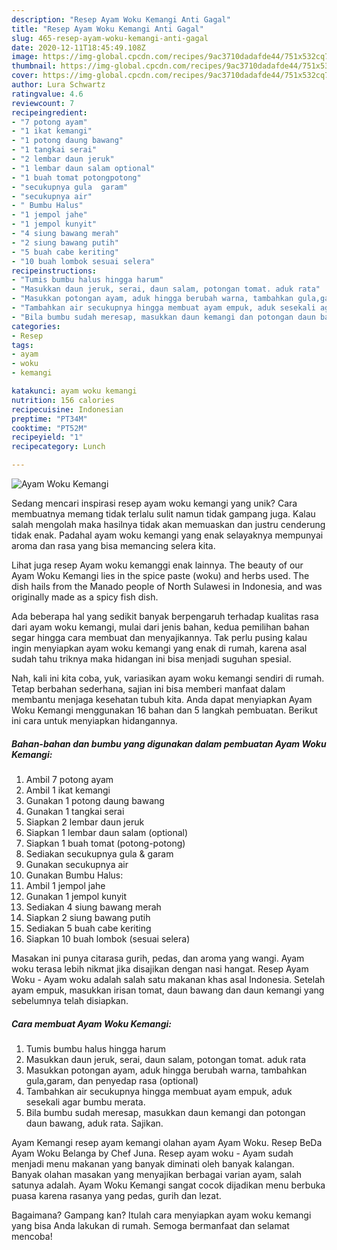 ```yaml
---
description: "Resep Ayam Woku Kemangi Anti Gagal"
title: "Resep Ayam Woku Kemangi Anti Gagal"
slug: 465-resep-ayam-woku-kemangi-anti-gagal
date: 2020-12-11T18:45:49.108Z
image: https://img-global.cpcdn.com/recipes/9ac3710dadafde44/751x532cq70/ayam-woku-kemangi-foto-resep-utama.jpg
thumbnail: https://img-global.cpcdn.com/recipes/9ac3710dadafde44/751x532cq70/ayam-woku-kemangi-foto-resep-utama.jpg
cover: https://img-global.cpcdn.com/recipes/9ac3710dadafde44/751x532cq70/ayam-woku-kemangi-foto-resep-utama.jpg
author: Lura Schwartz
ratingvalue: 4.6
reviewcount: 7
recipeingredient:
- "7 potong ayam"
- "1 ikat kemangi"
- "1 potong daung bawang"
- "1 tangkai serai"
- "2 lembar daun jeruk"
- "1 lembar daun salam optional"
- "1 buah tomat potongpotong"
- "secukupnya gula  garam"
- "secukupnya air"
- " Bumbu Halus"
- "1 jempol jahe"
- "1 jempol kunyit"
- "4 siung bawang merah"
- "2 siung bawang putih"
- "5 buah cabe keriting"
- "10 buah lombok sesuai selera"
recipeinstructions:
- "Tumis bumbu halus hingga harum"
- "Masukkan daun jeruk, serai, daun salam, potongan tomat. aduk rata"
- "Masukkan potongan ayam, aduk hingga berubah warna, tambahkan gula,garam, dan penyedap rasa (optional)"
- "Tambahkan air secukupnya hingga membuat ayam empuk, aduk sesekali agar bumbu merata."
- "Bila bumbu sudah meresap, masukkan daun kemangi dan potongan daun bawang, aduk rata. Sajikan."
categories:
- Resep
tags:
- ayam
- woku
- kemangi

katakunci: ayam woku kemangi 
nutrition: 156 calories
recipecuisine: Indonesian
preptime: "PT34M"
cooktime: "PT52M"
recipeyield: "1"
recipecategory: Lunch

---
```



![Ayam Woku Kemangi](https://img-global.cpcdn.com/recipes/9ac3710dadafde44/751x532cq70/ayam-woku-kemangi-foto-resep-utama.jpg)

Sedang mencari inspirasi resep ayam woku kemangi yang unik? Cara membuatnya memang tidak terlalu sulit namun tidak gampang juga. Kalau salah mengolah maka hasilnya tidak akan memuaskan dan justru cenderung tidak enak. Padahal ayam woku kemangi yang enak selayaknya mempunyai aroma dan rasa yang bisa memancing selera kita.

Lihat juga resep Ayam woku kemanggi enak lainnya. The beauty of our Ayam Woku Kemangi lies in the spice paste (woku) and herbs used. The dish hails from the Manado people of North Sulawesi in Indonesia, and was originally made as a spicy fish dish.

Ada beberapa hal yang sedikit banyak berpengaruh terhadap kualitas rasa dari ayam woku kemangi, mulai dari jenis bahan, kedua pemilihan bahan segar hingga cara membuat dan menyajikannya. Tak perlu pusing kalau ingin menyiapkan ayam woku kemangi yang enak di rumah, karena asal sudah tahu triknya maka hidangan ini bisa menjadi suguhan spesial.


Nah, kali ini kita coba, yuk, variasikan ayam woku kemangi sendiri di rumah. Tetap berbahan sederhana, sajian ini bisa memberi manfaat dalam membantu menjaga kesehatan tubuh kita. Anda dapat menyiapkan Ayam Woku Kemangi menggunakan 16 bahan dan 5 langkah pembuatan. Berikut ini cara untuk menyiapkan hidangannya.

<!--inarticleads1-->

##### Bahan-bahan dan bumbu yang digunakan dalam pembuatan Ayam Woku Kemangi:

1. Ambil 7 potong ayam
1. Ambil 1 ikat kemangi
1. Gunakan 1 potong daung bawang
1. Gunakan 1 tangkai serai
1. Siapkan 2 lembar daun jeruk
1. Siapkan 1 lembar daun salam (optional)
1. Siapkan 1 buah tomat (potong-potong)
1. Sediakan secukupnya gula &amp; garam
1. Gunakan secukupnya air
1. Gunakan  Bumbu Halus:
1. Ambil 1 jempol jahe
1. Gunakan 1 jempol kunyit
1. Sediakan 4 siung bawang merah
1. Siapkan 2 siung bawang putih
1. Sediakan 5 buah cabe keriting
1. Siapkan 10 buah lombok (sesuai selera)


Masakan ini punya citarasa gurih, pedas, dan aroma yang wangi. Ayam woku terasa lebih nikmat jika disajikan dengan nasi hangat. Resep Ayam Woku - Ayam woku adalah salah satu makanan khas asal Indonesia. Setelah ayam empuk, masukkan irisan tomat, daun bawang dan daun kemangi yang sebelumnya telah disiapkan. 

<!--inarticleads2-->

##### Cara membuat Ayam Woku Kemangi:

1. Tumis bumbu halus hingga harum
1. Masukkan daun jeruk, serai, daun salam, potongan tomat. aduk rata
1. Masukkan potongan ayam, aduk hingga berubah warna, tambahkan gula,garam, dan penyedap rasa (optional)
1. Tambahkan air secukupnya hingga membuat ayam empuk, aduk sesekali agar bumbu merata.
1. Bila bumbu sudah meresap, masukkan daun kemangi dan potongan daun bawang, aduk rata. Sajikan.


Ayam Kemangi resep ayam kemangi olahan ayam Ayam Woku. Resep BeDa Ayam Woku Belanga by Chef Juna. Resep ayam woku - Ayam sudah menjadi menu makanan yang banyak diminati oleh banyak kalangan. Banyak olahan masakan yang menyajikan berbagai varian ayam, salah satunya adalah. Ayam Woku Kemangi sangat cocok dijadikan menu berbuka puasa karena rasanya yang pedas, gurih dan lezat. 

Bagaimana? Gampang kan? Itulah cara menyiapkan ayam woku kemangi yang bisa Anda lakukan di rumah. Semoga bermanfaat dan selamat mencoba!

